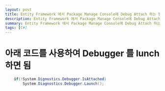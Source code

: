 ```yaml
---
layout: post
title: Entity Framework 에서 Package Manage Console에 Debug Attach 하는 방법 
description: Entity Framework 에서 Package Manage Console에 Debug Attach 하는 방법
summary: Entity Framework 에서 Package Manage Console에 Debug Attach 하는 방법
tags: [C#]
---
```


# 아래 코드를 사용하여 Debugger 를 lunch하면 됨
```c#
    if(!System.Dignostics.Debugger.IsAttached)
        System.Diagnostics.Debugger.Launch();
```
